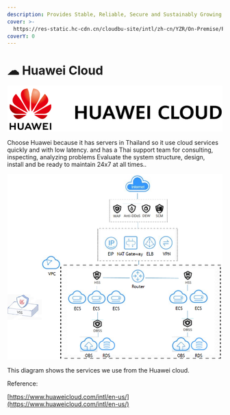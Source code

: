 ```yaml
---
description: Provides Stable, Reliable, Secure and Sustainably Growing Cloud Services.
cover: >-
  https://res-static.hc-cdn.cn/cloudbu-site/intl/zh-cn/YZR/On-Premise/PC-banner-32.jpg
coverY: 0
---
```


# ☁ Huawei Cloud

![](<../.gitbook/assets/image (12) (1) (1).png>)

Choose Huawei because it has servers in Thailand so it use cloud services quickly and with low latency. and has a Thai support team for consulting, inspecting, analyzing problems Evaluate the system structure, design, install and be ready to maintain 24x7 at all times..

![System Diagram](<../.gitbook/assets/image (12) (2).png>)

This diagram shows the services we use from the Huawei cloud.

Reference:

[https://www.huaweicloud.com/intl/en-us/](https://www.huaweicloud.com/intl/en-us/)
